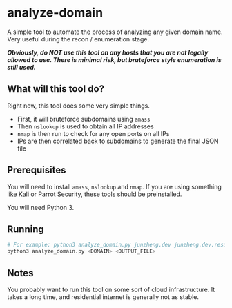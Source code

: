# analyze-domain

A simple tool to automate the process of analyzing any given domain name. Very useful during the recon / enumeration stage.

**_Obviously, do NOT use this tool on any hosts that you are not legally allowed to use. There is minimal risk, but bruteforce style enumeration is still used._**

## What will this tool do?

Right now, this tool does some very simple things.

* First, it will bruteforce subdomains using `amass`
* Then `nslookup` is used to obtain all IP addresses
* `nmap` is then run to check for any open ports on all IPs
* IPs are then correlated back to subdomains to generate the final JSON file

## Prerequisites

You will need to install `amass`, `nslookup` and `nmap`. If you are using something like Kali or Parrot Security, these tools should be preinstalled.

You will need Python 3.

## Running

```bash
# For example: python3 analyze_domain.py junzheng.dev junzheng.dev.result.json
python3 analyze_domain.py <DOMAIN> <OUTPUT_FILE>
```

## Notes

You probably want to run this tool on some sort of cloud infrastructure. It takes a long time, and residential internet is generally not as stable.
